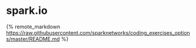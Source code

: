 # spark.io

{% remote_markdown https://raw.githubusercontent.com/sparknetworks/coding_exercises_options/master/README.md %}
